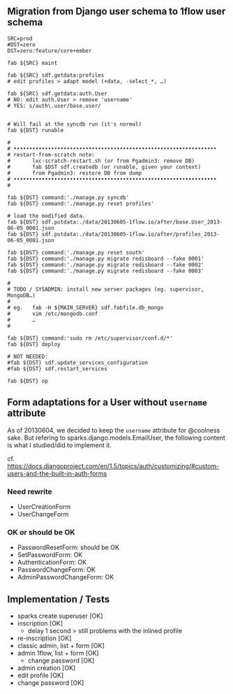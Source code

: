 
## Migration from Django user schema to 1flow user schema

    SRC=prod
    #DST=zero
    DST=zero:feature/core+ember

    fab ${SRC} maint

    fab ${SRC} sdf.getdata:profiles
    # edit profiles > adapt model (+data, -select_*, …)

    fab ${SRC} sdf.getdata:auth.User
    # NO: edit auth.User > remove 'username'
    # YES: s/auth\.user/base.user/


    # Will fail at the syncdb run (it's normal)
    fab ${DST} runable

    #
    # •••••••••••••••••••••••••••••••••••••••••••••••••••••••••••••••••
    # restart-from-scratch note:
    #       lxc-scratch-restart.sh (or from Pgadmin3: remove DB)
    #       fab $DST sdf.createdb (or runable, given your context)
    #       from Pgadmin3: restore DB from dump
    # •••••••••••••••••••••••••••••••••••••••••••••••••••••••••••••••••
    #

    fab ${DST} command:'./manage.py syncdb'
    fab ${DST} command:'./manage.py reset profiles'

    # load the modified data.
    fab ${DST} sdf.putdata:./data/20130605-1flow.io/after/base.User_2013-06-05_0001.json
    fab ${DST} sdf.putdata:./data/20130605-1flow.io/after/profiles_2013-06-05_0001.json

    fab ${DST} command:'./manage.py reset south'
    fab ${DST} command:'./manage.py migrate redisboard --fake 0001'
    fab ${DST} command:'./manage.py migrate redisboard --fake 0002'
    fab ${DST} command:'./manage.py migrate redisboard --fake 0003'

    #
    # TODO / SYSADMIN: install new server packages (eg. supervisor, MongoDB…)
    #
    # eg.   fab -H ${MAIN_SERVER} sdf.fabfile.db_mongo
    #       vim /etc/mongodb.conf
    #       …
    #

    fab ${DST} command:'sudo rm /etc/supervisor/conf.d/*'
    fab ${DST} deploy

    # NOT NEEDED:
    #fab ${DST} sdf.update_services_configuration
    #fab ${DST} sdf.restart_services

    fab ${DST} op

## Form adaptations for a User without `username` attribute

As of 20130604, we decided to keep the `username` attribute for @coolness sake. But refering to sparks.django.models.EmailUser, the following content is what
I studied/did to implement it.

cf. https://docs.djangoproject.com/en/1.5/topics/auth/customizing/#custom-users-and-the-built-in-auth-forms


### Need rewrite

- UserCreationForm
- UserChangeForm

### OK or should be OK

- PasswordResetForm: should be OK
- SetPasswordForm: OK
- AuthenticationForm: OK
- PasswordChangeForm: OK
- AdminPasswordChangeForm: OK

## Implementation / Tests

- sparks create superuser [OK]
- inscription [OK]
    - delay 1 second > still problems with the inlined profile
- re-inscription [OK]
- classic admin, list + form [OK]
- admin 1flow, list + form [OK]
    - change password [OK]
- admin création [OK]
- edit profile [OK]
- change password [OK]
